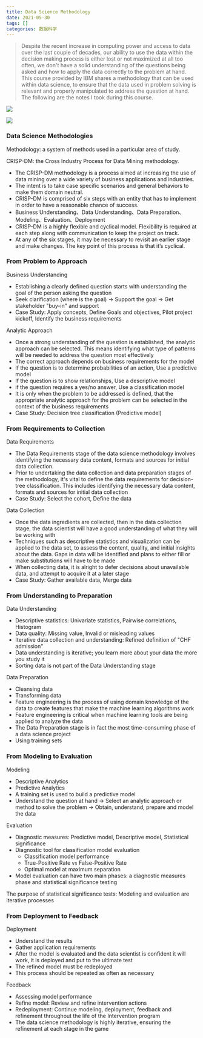 ```yaml
---
title: Data Science Methodology
date: 2021-05-30
tags: []
categories: 数据科学
---
```


> Despite the recent increase in computing power and access to data over the last couple of decades, our ability to use the data within the decision making process is either lost or not maximized at all too often, we don't have a solid understanding of the questions being asked and how to apply the data correctly to the problem at hand. This course provided by IBM shares a methodology that can be used within data science, to ensure that the data used in problem solving is relevant and properly manipulated to address the question at hand. The following are the notes I took during this course.

<!--more-->

![](https://blog.zhuangzhihao.top/img/Data-Science-Methodology.png)

![](https://blog.zhuangzhihao.top/img/Introduction-to-DS.png)

### Data Science Methodologies

Methodology: a system of methods used in a particular area of study.

CRISP-DM: the Cross Industry Process for Data Mining methodology.
- The CRISP-DM methodology is a process aimed at increasing the use of data mining over a wide variety of business applications and industries. 
- The intent is to take case specific scenarios and general behaviors to make them domain neutral. 
- CRISP-DM is comprised of six steps with an entity that has to implement in order to have a reasonable chance of success.
- Business Understanding、Data Understanding、Data Preparation、Modeling、Evaluation、Deployment
- CRISP-DM is a highly flexible and cyclical model. Flexibility is required at each step along with communication to keep the project on track. 
- At any of the six stages, it may be necessary to revisit an earlier stage and make changes. The key point of this process is that it’s cyclical.

### From Problem to Approach

Business Understanding
- Establishing a clearly defined question starts with understanding the goal of the person asking the question
- Seek clarification (where is the goal) -> Support the goal -> Get stakeholder "buy-in" and support
- Case Study: Apply concepts, Define Goals and objectives, Pilot project kickoff, Identify the business requirements

Analytic Approach
- Once a strong understanding of the question is established, the analytic approach can be selected. This means identifying what type of patterns will be needed to address the question most effectively
- The correct approach depends on business requirements for the model
- If the question is to determine probabilities of an action, Use a predictive model 
- If the question is to show relationships, Use a descriptive model
- if the question requires a yes/no answer, Use a classification model
- It is only when the problem to be addressed is defined, that the appropriate analytic approach for the problem can be selected in the context of the business requirements
- Case Study: Decision tree classification (Predictive model)

### From Requirements to Collection

Data Requirements
- The Data Requirements stage of the data science methodology involves identifying the necessary data content, formats and sources for initial data collection.
- Prior to undertaking the data collection and data preparation stages of the methodology, it's vital to define the data requirements for decision-tree classification. This includes identifying the necessary data content, formats and sources for initial data collection
- Case Study: Select the cohort, Define the data

Data Collection
- Once the data ingredients are collected, then in the data collection stage, the data scientist will have a good understanding of what they will be working with
- Techniques such as descriptive statistics and visualization can be applied to the data set, to assess the content, quality, and initial insights about the data. Gaps in data will be identified and plans to either fill or make substitutions will have to be made
- When collecting data, it is alright to defer decisions about unavailable data, and attempt to acquire it at a later stage
- Case Study: Gather available data, Merge data

### From Understanding to Preparation 

Data Understanding
- Descriptive statistics: Univariate statistics, Pairwise correlations, Histogram
- Data quality: Missing value, Invalid or misleading values
- Iterative data collection and understanding: Refined definition of "CHF admission"
- Data understanding is iterative; you learn more about your data the more you study it
- Sorting data is not part of the Data Understanding stage

Data Preparation
- Cleansing data
- Transforming data
- Feature engineering is the process of using domain knowledge of the data to create features that make the machine learning algorithms work
- Feature engineering is critical when machine learning tools are being applied to analyze the data
- The Data Preparation stage is in fact the most time-consuming phase of a data science project
- Using training sets

### From Modeling to Evaluation

Modeling
- Descriptive Analytics
- Predictive Analytics
- A training set is used to build a predictive model
- Understand the question at hand -> Select an analytic approach or method to solve the problem -> Obtain, understand, prepare and model the data

Evaluation
- Diagnostic measures: Predictive model, Descriptive model, Statistical significance
- Diagnostic tool for classification model evaluation
  - Classification model performance 
  - True-Positive Rate `vs` False-Positive Rate
  - Optimal model at maximum separation
- Model evaluation can have two main phases: a diagnostic measures phase and statistical significance testing

The purpose of statistical significance tests: Modeling and evaluation are iterative processes

### From Deployment to Feedback

Deployment
- Understand the results
- Gather application requirements
- After the model is evaluated and the data scientist is confident it will work, it is deployed and put to the ultimate test
- The refined model must be redeployed
- This process should be repeated as often as necessary

Feedback
- Assessing model performance
- Refine model: Review and refine intervention actions
- Redeployment: Continue modeling, deployment, feedback and refinement throughout the life of the Intervention program
- The data science methodology is highly iterative, ensuring the refinement at each stage in the game

